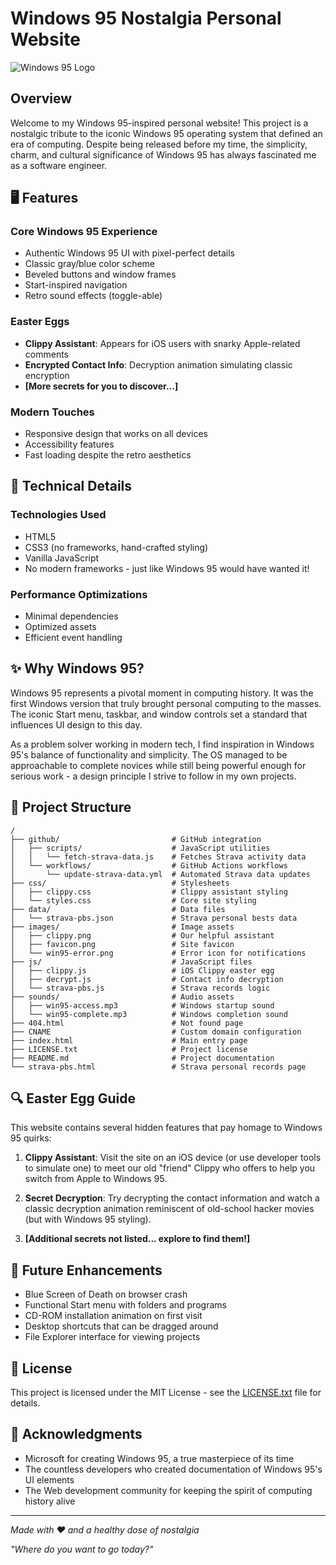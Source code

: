 # Windows 95 Nostalgia Personal Website

![Windows 95 Logo](https://i.imgur.com/sqf7tWx.jpeg)

## Overview

Welcome to my Windows 95-inspired personal website! This project is a nostalgic tribute to the iconic Windows 95 operating system that defined an era of computing. Despite being released before my time, the simplicity, charm, and cultural significance of Windows 95 has always fascinated me as a software engineer.

## 🖥️ Features

### Core Windows 95 Experience
- Authentic Windows 95 UI with pixel-perfect details
- Classic gray/blue color scheme
- Beveled buttons and window frames
- Start-inspired navigation
- Retro sound effects (toggle-able)

### Easter Eggs
- **Clippy Assistant**: Appears for iOS users with snarky Apple-related comments
- **Encrypted Contact Info**: Decryption animation simulating classic encryption
- **[More secrets for you to discover...]**

### Modern Touches
- Responsive design that works on all devices
- Accessibility features
- Fast loading despite the retro aesthetics

## 🔧 Technical Details

### Technologies Used
- HTML5
- CSS3 (no frameworks, hand-crafted styling)
- Vanilla JavaScript
- No modern frameworks - just like Windows 95 would have wanted it!

### Performance Optimizations
- Minimal dependencies
- Optimized assets
- Efficient event handling

## ✨ Why Windows 95?

Windows 95 represents a pivotal moment in computing history. It was the first Windows version that truly brought personal computing to the masses. The iconic Start menu, taskbar, and window controls set a standard that influences UI design to this day.

As a problem solver working in modern tech, I find inspiration in Windows 95's balance of functionality and simplicity. The OS managed to be approachable to complete novices while still being powerful enough for serious work - a design principle I strive to follow in my own projects.

## 📁 Project Structure

```
/
├── github/                         # GitHub integration
│   ├── scripts/                    # JavaScript utilities
│   │   └── fetch-strava-data.js    # Fetches Strava activity data
│   └── workflows/                  # GitHub Actions workflows
│       └── update-strava-data.yml  # Automated Strava data updates
├── css/                            # Stylesheets
│   ├── clippy.css                  # Clippy assistant styling
│   └── styles.css                  # Core site styling
├── data/                           # Data files
│   └── strava-pbs.json             # Strava personal bests data
├── images/                         # Image assets
│   ├── clippy.png                  # Our helpful assistant
│   ├── favicon.png                 # Site favicon
│   └── win95-error.png             # Error icon for notifications
├── js/                             # JavaScript files
│   ├── clippy.js                   # iOS Clippy easter egg
│   ├── decrypt.js                  # Contact info decryption
│   └── strava-pbs.js               # Strava records logic
├── sounds/                         # Audio assets
│   ├── win95-access.mp3            # Windows startup sound
│   └── win95-complete.mp3          # Windows completion sound
├── 404.html                        # Not found page
├── CNAME                           # Custom domain configuration
├── index.html                      # Main entry page
├── LICENSE.txt                     # Project license
├── README.md                       # Project documentation
└── strava-pbs.html                 # Strava personal records page
```

## 🔍 Easter Egg Guide

This website contains several hidden features that pay homage to Windows 95 quirks:

1. **Clippy Assistant**: Visit the site on an iOS device (or use developer tools to simulate one) to meet our old "friend" Clippy who offers to help you switch from Apple to Windows 95.

2. **Secret Decryption**: Try decrypting the contact information and watch a classic decryption animation reminiscent of old-school hacker movies (but with Windows 95 styling).

3. **[Additional secrets not listed... explore to find them!]**

## 🚀 Future Enhancements

- Blue Screen of Death on browser crash
- Functional Start menu with folders and programs
- CD-ROM installation animation on first visit
- Desktop shortcuts that can be dragged around
- File Explorer interface for viewing projects

## 📝 License

This project is licensed under the MIT License - see the [LICENSE.txt](LICENSE.txt) file for details.

## 🙏 Acknowledgments

- Microsoft for creating Windows 95, a true masterpiece of its time
- The countless developers who created documentation of Windows 95's UI elements
- The Web development community for keeping the spirit of computing history alive

---

*Made with ♥ and a healthy dose of nostalgia*

*"Where do you want to go today?"*